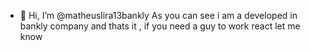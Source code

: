 - 👋 Hi, I’m @matheuslira13bankly
As you can see i am a developed in bankly company and thats it , if you need a guy to work react let me know

